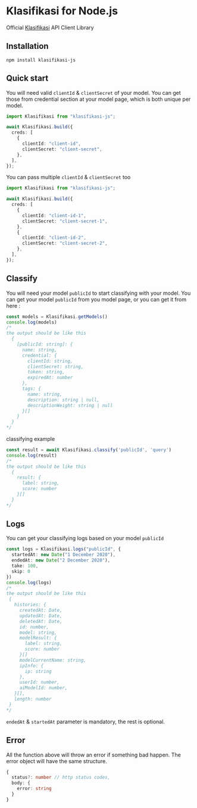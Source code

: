 # Klasifikasi for Node.js

Official [Klasifikasi](https://klasifikasi.com/) API Client Library

## Installation

`npm install klasifikasi-js`

## Quick start

You will need valid `clientId` & `clientSecret` of your model. You can get those
from credential section at your model page, which is both unique per model.

```typescript
import Klasifikasi from "klasifikasi-js";

await Klasifikasi.build({
  creds: [
    {
      clientId: "client-id",
      clientSecret: "client-secret",
    },
  ],
});
```

You can pass multiple `clientId` & `clientSecret` too

```typescript
import Klasifikasi from "klasifikasi-js";

await Klasifikasi.build({
  creds: [
    {
      clientId: "client-id-1",
      clientSecret: "client-secret-1",
    },
    {
      clientId: "client-id-2",
      clientSecret: "client-secret-2",
    },
  ],
});
```

## Classify
You will need your model `publicId` to start classifying with your model. You can get your model `publicId` from you model page, or you can get it from here :
```typescript
const models = Klasifikasi.getModels()
console.log(models)
/*
the output should be like this
  {
    [publicId: string]: {
      name: string,
      credential: {
        clientId: string,
        clientSecret: string,
        token: string,
        expiredAt: number
      },
      tags: {
        name: string,
        description: string | null,
        descriptionWeight: string | null
      }[]
    }
  }
*/
```
classifying example
```typescript
const result = await Klasifikasi.classify('publicId', 'query')
console.log(result)
/*
the output should be like this
  {
    result: {
      label: string,
      score: number
    }[]
  }
*/
```

## Logs
You can get your classifying logs based on your model `publicId`
```typescript
const logs = Klasifikasi.logs("publicId", {
  startedAt: new Date("1 December 2020"),
  endedAt: new Date("2 December 2020"),
  take: 100,
  skip: 0
})
console.log(logs)
/*
the output should be like this
 {
   histories: {
     createdAt: Date,
     updatedAt: Date,
     deletedAt: Date,
     id: number,
     model: string,
     modelResult: {
       label: string,
       score: number
     }[]
     modelCurrentName: string,
     ipInfo: {
       ip: string
     },
     userId: number,
     aiModelId: number,
   }[],
   length: number
 }
*/
```

`endedAt` & `startedAt` parameter is mandatory, the rest is optional.

## Error

All the function above will throw an error if something bad happen. The error
object will have the same structure.

```typescript
{
  status?: number // http status codes,
  body: {
    error: string
  }
}
```
